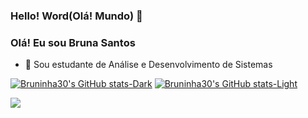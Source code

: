 ### Hello! Word(Olá! Mundo) 👋
### Olá! Eu sou Bruna Santos

- 🔭 Sou estudante de Análise e Desenvolvimento de Sistemas

[![Bruninha30's GitHub stats-Dark](https://github-readme-stats.vercel.app/api?username=Bruninha30&show_icons=true&theme=dracula#gh-dracula-mode-only)](https://github.com/Bruninha30/github-readme-stats#gh-dark-mode-only)
[![Bruninha30's GitHub stats-Light](https://github-readme-stats.vercel.app/api?username=Bruninha30&show_icons=true&theme=default#gh-light-mode-only)](https://github.com/Bruninha30/github-readme-stats#gh-light-mode-only)

<div>
    <a href = "brunasp3008@gmail.com"><img src="https://img.shields.io/badge/-Gmail-%23333?style=for-the-badge&logo=gmail&logoColor=white" target="_blank"></a>
</div>
